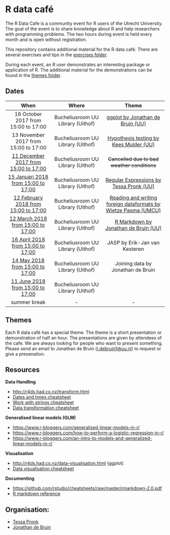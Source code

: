 # R data café 

The R Data Cafe is a community event for R users of the Utrecht University. The goal 
of the event is to share knowledge about R and help researchers with programming
problems. The two hours during event is held every month and is open without 
registration.

This repository contains additional material for the R data café. There are several 
exercises and tips in the [exercises folder](/exercises/). 

During each event, an R user demonstrates an interesting package or application of R. 
The additional material for the demonstrations can be found in the [themes folder](/themes/).



## Dates


| When | Where | Theme |
|:---------------------------------------------------------------------------------:|:---------------------------------:|:--------------------------------------------------------------:|
| 16 October 2017 from 15:00 to 17:00 | Bucheliusroom UU Library (Uithof) | [ggplot by Jonathan de Bruin (UU)](themes/ggplot) |
| 13 November 2017 from 15:00 to 17:00 | Bucheliusroom UU Library (Uithof) | [Hypothesis testing by Kees Mulder (UU)](themes/hypothesis_testing) |
| [11 December 2017 from 15:00 to 17:00](https://www.uu.nl/en/events/r-data-cafe-1) | Bucheliusroom UU Library (Uithof) | ~~Cancelled due to bad weather conditions~~ |
| [15 Januari 2018 from 15:00 to 17:00](https://www.uu.nl/en/events/r-data-cafe-2) | Bucheliusroom UU Library (Uithof) | [Regular Expressions by Tessa Pronk (UU)](themes/regular_expressions) |
| [12 February 2018 from 15:00 to 17:00](https://www.uu.nl/en/events/r-data-cafe-3) | Bucheliusroom UU Library (Uithof) | [Reading and writing foreign dataformats by Wietze Pasma (UMCU)](themes/data_import_export) |
| [12 March 2018 from 15:00 to 17:00](https://www.uu.nl/en/events/r-data-cafe-4) | Bucheliusroom UU Library (Uithof) | [R Markdown by Jonathan de Bruin (UU)](themes/Rmarkdown) |
| [16 April 2018 from 15:00 to 17:00](https://www.uu.nl/en/events/r-data-cafe-5) | Bucheliusroom UU Library (Uithof) | JASP by Erik-Jan van Kesteren |
| [14 May 2018 from 15:00 to 17:00](https://www.uu.nl/en/events/r-data-cafe-6) | Bucheliusroom UU Library (Uithof) | Joining data by Jonathan de Bruin |
| [11 June 2018 from 15:00 to 17:00](https://www.uu.nl/en/events/r-data-cafe-7) | Bucheliusroom UU Library (Uithof) | |
| summer break | - | - |


## Themes

Each R data café has a special theme. The theme is a short presentation or
demonstration of half an hour. The presentations are given by attendees of the
cafe. We are always looking for people who want to present something. Please
send an email to Jonathan de Bruin ([j.debruin1@uu.nl](mailto:j.debruin1@uu.nl)) to request or give a
presenation.

## Resources

**Data Handling**
- http://r4ds.had.co.nz/transform.html
- [Dates and times cheatsheet](https://github.com/rstudio/cheatsheets/raw/master/lubridate.pdf)
- [Work with strings cheatsheet](https://github.com/rstudio/cheatsheets/raw/master/strings.pdf)
- [Data transformation cheatsheet](https://github.com/rstudio/cheatsheets/raw/master/data-transformation.pdf)

**Generalised linear models (GLM)**
- https://www.r-bloggers.com/generalised-linear-models-in-r/
- https://www.r-bloggers.com/how-to-perform-a-logistic-regression-in-r/
- https://www.r-bloggers.com/an-intro-to-models-and-generalized-linear-models-in-r/

**Visualisation**
- http://r4ds.had.co.nz/data-visualisation.html (ggplot)
- [Data visualisation cheatsheet](https://github.com/rstudio/cheatsheets/raw/master/data-visualization-2.1.pdf)

**Documenting**
- https://github.com/rstudio/cheatsheets/raw/master/rmarkdown-2.0.pdf
- [R markdown reference](https://www.rstudio.com/wp-content/uploads/2015/03/rmarkdown-reference.pdf)

## Organisation:

- [Tessa Pronk](https://github.com/TessaPr)
- [Jonathan de Bruin](https://github.com/J535D165)
